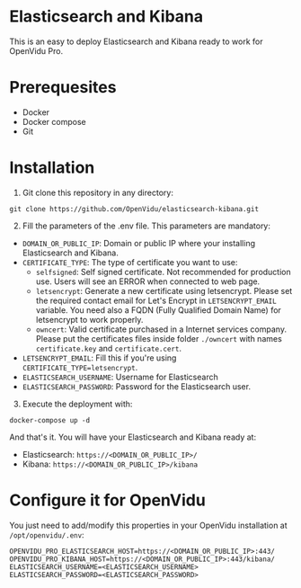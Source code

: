 # Elasticsearch and Kibana

This is an easy to deploy Elasticsearch and Kibana ready to work for OpenVidu Pro.

# Prerequesites

- Docker
- Docker compose
- Git

# Installation

1. Git clone this repository in any directory:

```
git clone https://github.com/OpenVidu/elasticsearch-kibana.git
```

2. Fill the parameters of the .env file. This parameters are mandatory:

- `DOMAIN_OR_PUBLIC_IP`: Domain or public IP where your installing Elasticsearch and Kibana.
- `CERTIFICATE_TYPE`: The type of certificate you want to use:
    - `selfsigned`: Self signed certificate. Not recommended for production use. Users will see an ERROR when connected to web page.
    - `letsencrypt`: Generate a new certificate using letsencrypt. Please set the required contact email for Let's Encrypt in `LETSENCRYPT_EMAIL` variable. 
    You need also a FQDN (Fully Qualified Domain Name) for letsencrypt to work properly.
    - `owncert`: Valid certificate purchased in a Internet services company. Please put the certificates files inside folder `./owncert` with names `certificate.key` and `certificate.cert`.
- `LETSENCRYPT_EMAIL`: Fill this if you're using `CERTIFICATE_TYPE=letsencrypt`.
- `ELASTICSEARCH_USERNAME`: Username for Elasticsearch
- `ELASTICSEARCH_PASSWORD`: Password for the Elasticsearch user.

3. Execute the deployment with:

```
docker-compose up -d
```

And that's it. You will have your Elasticsearch and Kibana ready at:

- Elasticsearch: `https://<DOMAIN_OR_PUBLIC_IP>/`
- Kibana: `https://<DOMAIN_OR_PUBLIC_IP>/kibana`

# Configure it for OpenVidu

You just need to add/modify this properties in your OpenVidu installation at `/opt/openvidu/.env`:

```
OPENVIDU_PRO_ELASTICSEARCH_HOST=https://<DOMAIN_OR_PUBLIC_IP>:443/
OPENVIDU_PRO_KIBANA_HOST=https://<DOMAIN_OR_PUBLIC_IP>:443/kibana/
ELASTICSEARCH_USERNAME=<ELASTICSEARCH_USERNAME>
ELASTICSEARCH_PASSWORD=<ELASTICSEARCH_PASSWORD>
```
